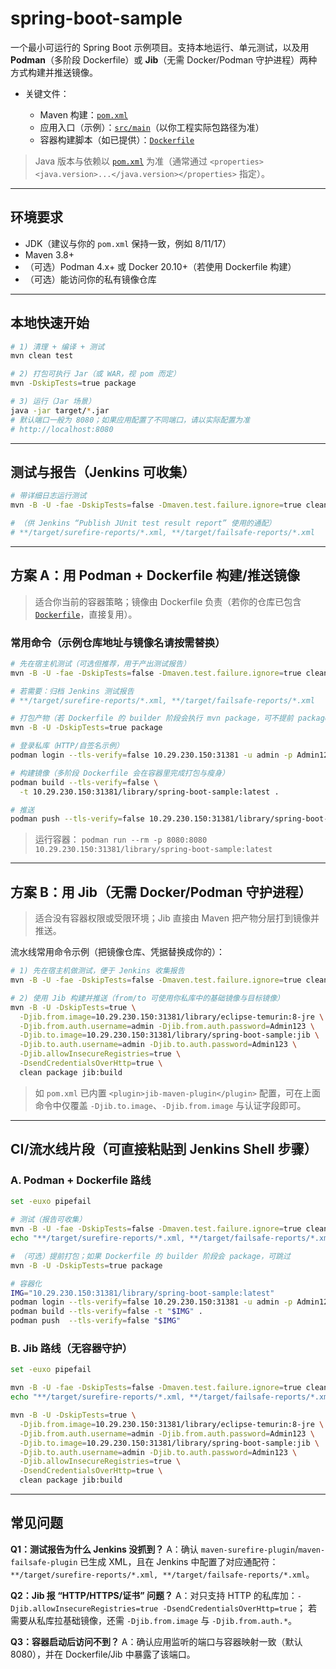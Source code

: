 # spring-boot-sample

一个最小可运行的 Spring Boot 示例项目。支持本地运行、单元测试，以及用 **Podman**（多阶段 Dockerfile）或 **Jib**（无需 Docker/Podman 守护进程）两种方式构建并推送镜像。

* 关键文件：

  * Maven 构建：[`pom.xml`](./pom.xml)
  * 应用入口（示例）：[`src/main`](./src/main)（以你工程实际包路径为准）
  * 容器构建脚本（如已提供）：[`Dockerfile`](./Dockerfile)

> Java 版本与依赖以 [`pom.xml`](./pom.xml) 为准（通常通过 `<properties><java.version>...</java.version></properties>` 指定）。

---

## 环境要求

* JDK（建议与你的 `pom.xml` 保持一致，例如 8/11/17）
* Maven 3.8+
* （可选）Podman 4.x+ 或 Docker 20.10+（若使用 Dockerfile 构建）
* （可选）能访问你的私有镜像仓库

---

## 本地快速开始

```bash
# 1) 清理 + 编译 + 测试
mvn clean test

# 2) 打包可执行 Jar（或 WAR，视 pom 而定）
mvn -DskipTests=true package

# 3) 运行（Jar 场景）
java -jar target/*.jar
# 默认端口一般为 8080；如果应用配置了不同端口，请以实际配置为准
# http://localhost:8080
```

---

## 测试与报告（Jenkins 可收集）

```bash
# 带详细日志运行测试
mvn -B -U -fae -DskipTests=false -Dmaven.test.failure.ignore=true clean test

# （供 Jenkins “Publish JUnit test result report” 使用的通配）
# **/target/surefire-reports/*.xml, **/target/failsafe-reports/*.xml
```

---

## 方案 A：用 Podman + Dockerfile 构建/推送镜像

> 适合你当前的容器策略；镜像由 Dockerfile 负责（若你的仓库已包含 [`Dockerfile`](./Dockerfile)，直接复用）。

### 常用命令（示例仓库地址与镜像名请按需替换）

```bash
# 先在宿主机测试（可选但推荐，用于产出测试报告）
mvn -B -U -fae -DskipTests=false -Dmaven.test.failure.ignore=true clean test

# 若需要：归档 Jenkins 测试报告
# **/target/surefire-reports/*.xml, **/target/failsafe-reports/*.xml

# 打包产物（若 Dockerfile 的 builder 阶段会执行 mvn package，可不提前 package）
mvn -B -U -DskipTests=true package
```

```bash
# 登录私库（HTTP/自签名示例）
podman login --tls-verify=false 10.29.230.150:31381 -u admin -p Admin123

# 构建镜像（多阶段 Dockerfile 会在容器里完成打包与瘦身）
podman build --tls-verify=false \
  -t 10.29.230.150:31381/library/spring-boot-sample:latest .

# 推送
podman push --tls-verify=false 10.29.230.150:31381/library/spring-boot-sample:latest
```

> 运行容器：
> `podman run --rm -p 8080:8080 10.29.230.150:31381/library/spring-boot-sample:latest`

---

## 方案 B：用 Jib（无需 Docker/Podman 守护进程）

> 适合没有容器权限或受限环境；Jib 直接由 Maven 把产物分层打到镜像并推送。

流水线常用命令示例（把镜像仓库、凭据替换成你的）：

```bash
# 1) 先在宿主机做测试，便于 Jenkins 收集报告
mvn -B -U -fae -DskipTests=false -Dmaven.test.failure.ignore=true clean test

# 2) 使用 Jib 构建并推送（from/to 可使用你私库中的基础镜像与目标镜像）
mvn -B -U -DskipTests=true \
  -Djib.from.image=10.29.230.150:31381/library/eclipse-temurin:8-jre \
  -Djib.from.auth.username=admin -Djib.from.auth.password=Admin123 \
  -Djib.to.image=10.29.230.150:31381/library/spring-boot-sample:jib \
  -Djib.to.auth.username=admin -Djib.to.auth.password=Admin123 \
  -Djib.allowInsecureRegistries=true \
  -DsendCredentialsOverHttp=true \
  clean package jib:build
```

> 如 `pom.xml` 已内置 `<plugin>jib-maven-plugin</plugin>` 配置，可在上面命令中仅覆盖 `-Djib.to.image`、`-Djib.from.image` 与认证字段即可。

---

## CI/流水线片段（可直接粘贴到 Jenkins Shell 步骤）

### A. Podman + Dockerfile 路线

```bash
set -euxo pipefail

# 测试（报告可收集）
mvn -B -U -fae -DskipTests=false -Dmaven.test.failure.ignore=true clean test
echo "**/target/surefire-reports/*.xml, **/target/failsafe-reports/*.xml" >&2

# （可选）提前打包；如果 Dockerfile 的 builder 阶段会 package，可跳过
mvn -B -U -DskipTests=true package

# 容器化
IMG="10.29.230.150:31381/library/spring-boot-sample:latest"
podman login --tls-verify=false 10.29.230.150:31381 -u admin -p Admin123
podman build --tls-verify=false -t "$IMG" .
podman push  --tls-verify=false "$IMG"
```

### B. Jib 路线（无容器守护）

```bash
set -euxo pipefail

mvn -B -U -fae -DskipTests=false -Dmaven.test.failure.ignore=true clean test
echo "**/target/surefire-reports/*.xml, **/target/failsafe-reports/*.xml" >&2

mvn -B -U -DskipTests=true \
  -Djib.from.image=10.29.230.150:31381/library/eclipse-temurin:8-jre \
  -Djib.from.auth.username=admin -Djib.from.auth.password=Admin123 \
  -Djib.to.image=10.29.230.150:31381/library/spring-boot-sample:jib \
  -Djib.to.auth.username=admin -Djib.to.auth.password=Admin123 \
  -Djib.allowInsecureRegistries=true \
  -DsendCredentialsOverHttp=true \
  clean package jib:build
```

---

## 常见问题

**Q1：测试报告为什么 Jenkins 没抓到？**
A：确认 `maven-surefire-plugin`/`maven-failsafe-plugin` 已生成 XML，且在 Jenkins 中配置了对应通配符：
`**/target/surefire-reports/*.xml, **/target/failsafe-reports/*.xml`。

**Q2：Jib 报 “HTTP/HTTPS/证书” 问题？**
A：对只支持 HTTP 的私库加：`-Djib.allowInsecureRegistries=true -DsendCredentialsOverHttp=true`；
若需要从私库拉基础镜像，还需 `-Djib.from.image` 与 `-Djib.from.auth.*`。

**Q3：容器启动后访问不到？**
A：确认应用监听的端口与容器映射一致（默认 8080），并在 Dockerfile/Jib 中暴露了该端口。
